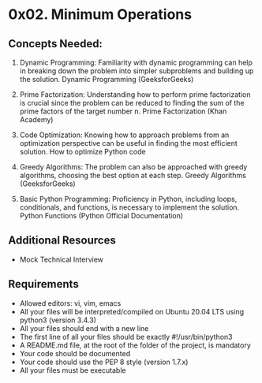 # 0x02. Minimum Operations

## Concepts Needed:

1. Dynamic Programming:
Familiarity with dynamic programming can help in breaking down the problem into simpler subproblems and building up the solution.
Dynamic Programming (GeeksforGeeks)

2. Prime Factorization:
Understanding how to perform prime factorization is crucial since the problem can be reduced to finding the sum of the prime factors of the target number n.
Prime Factorization (Khan Academy)

3. Code Optimization:
Knowing how to approach problems from an optimization perspective can be useful in finding the most efficient solution.
How to optimize Python code

4. Greedy Algorithms:
The problem can also be approached with greedy algorithms, choosing the best option at each step.
Greedy Algorithms (GeeksforGeeks)

5. Basic Python Programming:
Proficiency in Python, including loops, conditionals, and functions, is necessary to implement the solution.
Python Functions (Python Official Documentation)

## Additional Resources
- Mock Technical Interview

## Requirements
- Allowed editors: vi, vim, emacs
- All your files will be interpreted/compiled on Ubuntu 20.04 LTS using python3 (version 3.4.3)
- All your files should end with a new line
- The first line of all your files should be exactly #!/usr/bin/python3
- A README.md file, at the root of the folder of the project, is mandatory
- Your code should be documented
- Your code should use the PEP 8 style (version 1.7.x)
- All your files must be executable

